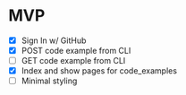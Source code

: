 # MVP

* [x] Sign In w/ GitHub
* [x] POST code example from CLI
* [ ] GET code example from CLI
* [x] Index and show pages for code_examples
* [ ] Minimal styling
